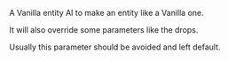 A Vanilla entity AI to make an entity like a Vanilla one.

It will also override some parameters like the drops.

Usually this parameter should be avoided and left default.